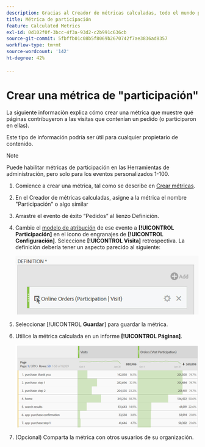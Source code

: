 ```yaml
---
description: Gracias al Creador de métricas calculadas, todo el mundo puede crear una métrica de participación.
title: Métrica de participación
feature: Calculated Metrics
exl-id: 0d102f0f-3bcc-4f3a-93d2-c2b991c636cb
source-git-commit: 5fbffb01c08b5f8069b2670742f7ae3836ad8357
workflow-type: tm+mt
source-wordcount: '142'
ht-degree: 42%

---
```


# Crear una métrica de &quot;participación&quot;

La siguiente información explica cómo crear una métrica que muestre qué páginas contribuyeron a las visitas que contenían un pedido (o participaron en ellas).

Este tipo de información podría ser útil para cualquier propietario de contenido.

>[!NOTE]
>
>Puede habilitar métricas de participación en las Herramientas de administración, pero solo para los eventos personalizados 1-100.

1. Comience a crear una métrica, tal como se describe en [Crear métricas](/help/components/calc-metrics/cm-workflow/cm-build-metrics.md).
1. En el Creador de métricas calculadas, asigne a la métrica el nombre &quot;Participación&quot; o algo similar
1. Arrastre el evento de éxito “Pedidos” al lienzo Definición.
1. Cambie el [modelo de atribución](/help/components/calc-metrics/cm-workflow/m-metric-type-alloc.md) de ese evento a **[!UICONTROL Participación]** en el icono de engranajes de **[!UICONTROL Configuración]**. Seleccione **[!UICONTROL Visita]** retrospectiva. La definición debería tener un aspecto parecido al siguiente:

   ![](assets/participation.png)

1. Seleccionar [!UICONTROL **Guardar**] para guardar la métrica.
1. Utilice la métrica calculada en un informe **[!UICONTROL Páginas]**.

   ![](assets/participation-pages.png)

1. (Opcional) Comparta la métrica con otros usuarios de su organización.
